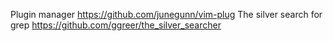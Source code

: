 Plugin manager https://github.com/junegunn/vim-plug
The silver search for grep https://github.com/ggreer/the_silver_searcher

